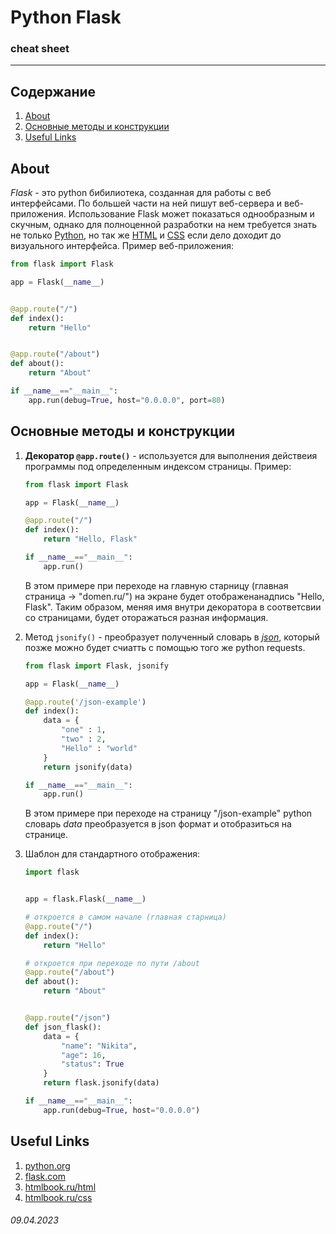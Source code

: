 # Python Flask 

### **cheat sheet**

-------------------------

## **Содержание**
1. [About](https://github.com/voronov-nikita/useful-parts-of-code/blob/main/cheat-sheets/Flask.md#about)
2. [Основные методы и конструкции](https://github.com/voronov-nikita/useful-parts-of-code/blob/main/cheat-sheets/Flask.md#%D0%BE%D1%81%D0%BD%D0%BE%D0%B2%D0%BD%D1%8B%D0%B5-%D0%BC%D0%B5%D1%82%D0%BE%D0%B4%D1%8B-%D0%B8-%D0%BA%D0%BE%D0%BD%D1%81%D1%82%D1%80%D1%83%D0%BA%D1%86%D0%B8%D0%B8)
3. [Useful Links](https://github.com/voronov-nikita/useful-parts-of-code/blob/main/cheat-sheets/Flask.md#useful-links)

## **About**
*Flask* - это python бибилиотека, созданная для работы с  веб интерфейсами. По большей части на ней пишут веб-сервера и веб-приложения. Использование Flask может показаться однообразным и скучным, однако для полноценной разработки на нем требуется знать не только [Python](https://python.org), но так же [HTML](http://htmlbook.ru/html) и [CSS](http://htmlbook.ru/css) если дело доходит до визуального интерфейса.
Пример веб-приложения:
```python
from flask import Flask

app = Flask(__name__)


@app.route("/")
def index():
    return "Hello"


@app.route("/about")
def about():
    return "About"

if __name__=="__main__":
    app.run(debug=True, host="0.0.0.0", port=80)
```

## **Основные методы и конструкции**

1. __Декоратор ```@app.route()```__ - используется для выполнения действеия программы под определенным индексом страницы. Пример:
    ```python
    from flask import Flask

    app = Flask(__name__)

    @app.route("/")
    def index():
        return "Hello, Flask"

    if __name__=="__main__":
        app.run()
    ```
    В этом примере при переходе на главную старницу (главная страница -> "domen.ru/") на экране будет отображенанадпись "Hello, Flask". Таким образом, меняя имя внутри декоратора в соответсвии со страницами, будет оторажаться разная информация.

2. Метод ```jsonify()``` - преобразует полученный словарь в [*json*](https://ru.wikipedia.org/wiki/JSON), который позже можно будет счиатть с помощью того же python requests.
    ```python
    from flask import Flask, jsonify

    app = Flask(__name__)

    @app.route('/json-example')
    def index():
        data = {
            "one" : 1,
            "two" : 2,
            "Hello" : "world"
        }
        return jsonify(data)

    if __name__=="__main__":
        app.run()
    ```
    В этом примере при переходе на страницу "/json-example" python словарь _data_ преобразуется в json формат и отобразиться на странице.

3.  Шаблон для стандартного отображения:
    ```python
    import flask


    app = flask.Flask(__name__)

    # откроется в самом начале (главная старница)
    @app.route("/")
    def index():
        return "Hello"

    # откроется при переходе по пути /about
    @app.route("/about")
    def about():
        return "About"


    @app.route("/json")
    def json_flask():
        data = {
            "name": "Nikita",
            "age": 16,
            "status": True
        }
        return flask.jsonify(data)

    if __name__=="__main__":
        app.run(debug=True, host="0.0.0.0")
    ```


## **Useful Links**
1. [python.org](https://python.org)
2. [flask.com](https://flask.palletsprojects.com/en/2.2.x/)
3. [htmlbook.ru/html](https://htmlbook.ru/html)
4. [htmlbook.ru/css](http://htmlbook.ru/css)


###### 09.04.2023